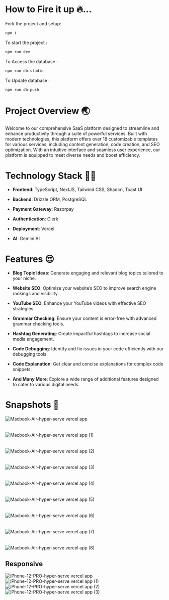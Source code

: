 # How to Fire it up 🔥...

Fork the project and setup:
```bash
npm i
```

To start the project : 
```bash
npm run dev
```

To Access the database : 
```bash
npm run db:studio
```

To Update database : 
```bash
npm run db:push
```

# Project Overview 🌏
Welcome to our comprehensive SaaS platform designed to streamline and enhance productivity through a suite of powerful services. Built with modern technologies, this platform offers over 18 customizable templates for various services, including content generation, code creation, and SEO optimization. With an intuitive interface and seamless user experience, our platform is equipped to meet diverse needs and boost efficiency.

# Technology Stack 🧑‍💻
- **Frontend**: TypeScript, NextJS, Tailwind CSS, Shadcn, Toast UI
  
- **Backend**: Drizzle ORM, PostgreSQL
- **Payment Gateway**: Razorpay
- **Authentication**: Clerk
- **Deployment**: Vercel
- **AI**: Gemini AI

# Features 😍
- **Blog Topic Ideas**: Generate engaging and relevant blog topics tailored to your niche.
  
- **Website SEO**: Optimize your website’s SEO to improve search engine rankings and visibility.
- **YouTube SEO**: Enhance your YouTube videos with effective SEO strategies.
- **Grammar Checking**: Ensure your content is error-free with advanced grammar checking tools.
- **Hashtag Generating**: Create impactful hashtags to increase social media engagement.
- **Code Debugging**: Identify and fix issues in your code efficiently with our debugging tools.
- **Code Explanation**: Get clear and concise explanations for complex code snippets.
- **And Many More**: Explore a wide range of additional features designed to cater to various digital needs.

# Snapshots 📸
![Macbook-Air-hyper-serve vercel app](https://github.com/harshaltupe12/hyper-serve/assets/105987238/f0bf9612-b932-425d-880d-a0493c89b8ca)
<br> <br> <br>
![Macbook-Air-hyper-serve vercel app (1)](https://github.com/harshaltupe12/hyper-serve/assets/105987238/8199b63f-7e2b-4db4-8410-3d12da72a0c3)
<br> <br> <br>
![Macbook-Air-hyper-serve vercel app (2)](https://github.com/harshaltupe12/hyper-serve/assets/105987238/faa48351-8c8e-4c77-807d-499a5231200e)
<br> <br> <br>
![Macbook-Air-hyper-serve vercel app (3)](https://github.com/harshaltupe12/hyper-serve/assets/105987238/1406c3c5-e4bd-44d2-be35-4a9db224c192)
<br> <br> <br>
![Macbook-Air-hyper-serve vercel app (4)](https://github.com/harshaltupe12/hyper-serve/assets/105987238/050527e7-60b3-4c38-b24c-1c920c4728ab)
<br> <br> <br>
![Macbook-Air-hyper-serve vercel app (5)](https://github.com/harshaltupe12/hyper-serve/assets/105987238/642b5af3-3839-49bc-9a23-f590f7f33280)
<br> <br> <br>
![Macbook-Air-hyper-serve vercel app (6)](https://github.com/harshaltupe12/hyper-serve/assets/105987238/fc814464-5aaa-4bb9-bd59-ad1efa4ffdd0)
<br> <br> <br>
![Macbook-Air-hyper-serve vercel app (7)](https://github.com/harshaltupe12/hyper-serve/assets/105987238/bab92b61-e804-4124-9f40-410b397d542a)
<br> <br> <br>
![Macbook-Air-hyper-serve vercel app (8)](https://github.com/harshaltupe12/hyper-serve/assets/105987238/71fd6fe6-7340-4628-9bc5-7a0e2f668d7d)

## Responsive
![iPhone-12-PRO-hyper-serve vercel app](https://github.com/harshaltupe12/hyper-serve/assets/105987238/fe565aea-2d78-4562-a88e-bec873f722e3)
![iPhone-12-PRO-hyper-serve vercel app (1)](https://github.com/harshaltupe12/hyper-serve/assets/105987238/ec8de5ee-785f-40c8-afcd-06c86f1f0c60)
![iPhone-12-PRO-hyper-serve vercel app (2)](https://github.com/harshaltupe12/hyper-serve/assets/105987238/d51252b3-1a70-49a4-a205-5a0fd8518ab6)
![iPhone-12-PRO-hyper-serve vercel app (3)](https://github.com/harshaltupe12/hyper-serve/assets/105987238/8c259855-ac9b-4f11-8010-12fe0bbd27fe)








